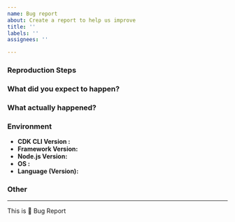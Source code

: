 ```yaml
---
name: Bug report
about: Create a report to help us improve
title: ''
labels: ''
assignees: ''

---
```


<!--
description of the bug:
-->




### Reproduction Steps

<!--
minimal amount of code that causes the bug (if possible) or a reference.

The code sample should be an SSCCE. See http://sscce.org/ for details.
In short, provide a code sample that we can copy/paste, run and reproduce.
-->

### What did you expect to happen?

<!--
What were you trying to achieve by performing the steps above?
-->

### What actually happened?

<!--
What is the unexpected behavior you were seeing? If you got an error, paste it here.
-->


### Environment

  - **CDK CLI Version  :**
  - **Framework Version:**
  - **Node.js Version:** <!-- Version of Node.js (run the command `node -v`) -->
  - **OS               :**
  - **Language (Version):** <!-- [all | TypeScript (3.8.3) | Java (8)| Python (3.7.3) | etc... ] -->

### Other

<!-- e.g. detailed explanation, stacktraces, related issues, suggestions on how to fix, links for us to have context, eg. associated pull-request, stackoverflow, slack, etc -->




--- 

This is :bug: Bug Report
